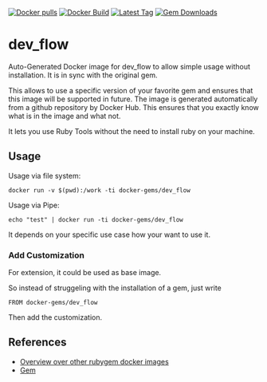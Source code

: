 [![Docker pulls](https://img.shields.io/docker/pulls/rubygem/dev_flow.svg)](https://hub.docker.com/r/rubygem/dev_flow/)
[![Docker Build](https://img.shields.io/docker/automated/rubygem/dev_flow.svg)](https://hub.docker.com/r/rubygem/dev_flow/)
[![Latest Tag](https://img.shields.io/github/tag/docker-rubygem/dev_flow.svg)](https://hub.docker.com/r/rubygem/dev_flow/)
[![Gem Downloads](https://img.shields.io/gem/dt/dev_flow.svg)](https://rubygems.org/gems/dev_flow/)
# dev_flow

Auto-Generated Docker image for dev_flow to allow simple usage without installation.
It is in sync with the original gem.

This allows to use a specific version of your favorite gem and ensures that this image will be supported in future.
The image is generated automatically from a github repository by Docker Hub.
This ensures that you exactly know what is in the image and what not.

It lets you use Ruby Tools without the need to install ruby on your machine.

## Usage

Usage via file system:

`docker run -v $(pwd):/work -ti docker-gems/dev_flow`

Usage via Pipe:

`echo "test" | docker run -ti docker-gems/dev_flow`

It depends on your specific use case how your want to use it.

### Add Customization

For extension, it could be used as base image.

So instead of struggeling with the installation of a gem, just write

`FROM docker-gems/dev_flow`

Then add the customization.

## References

 - [Overview over other rubygem docker images](https://github.com/thinkbot/docker-rubygem)
 - [Gem](https://rubygems.org/gems/dev_flow/)
